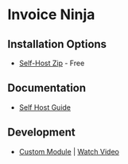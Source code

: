 # Invoice Ninja

## Installation Options
* [Self-Host Zip](https://www.invoiceninja.com/knowledgebase/self-host/) - Free

## Documentation
* [Self Host Guide](https://www.invoiceninja.com/self-host)

## Development
* [Custom Module](http://docs.invoiceninja.com/en/latest/custom_modules.html) | [Watch Video](https://www.youtube.com/watch?v=8jJ-PYuq85k)
